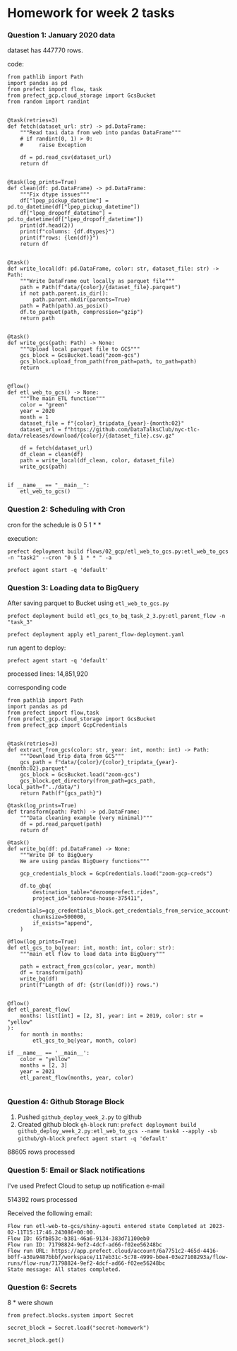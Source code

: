 # Homework for week 2 tasks

### Question 1: January 2020 data

dataset has 447770 rows.

code:


```
from pathlib import Path
import pandas as pd
from prefect import flow, task
from prefect_gcp.cloud_storage import GcsBucket
from random import randint


@task(retries=3)
def fetch(dataset_url: str) -> pd.DataFrame:
    """Read taxi data from web into pandas DataFrame"""
    # if randint(0, 1) > 0:
    #     raise Exception

    df = pd.read_csv(dataset_url)
    return df


@task(log_prints=True)
def clean(df: pd.DataFrame) -> pd.DataFrame:
    """Fix dtype issues"""
    df["lpep_pickup_datetime"] = pd.to_datetime(df["lpep_pickup_datetime"])
    df["lpep_dropoff_datetime"] = pd.to_datetime(df["lpep_dropoff_datetime"])
    print(df.head(2))
    print(f"columns: {df.dtypes}")
    print(f"rows: {len(df)}")
    return df


@task()
def write_local(df: pd.DataFrame, color: str, dataset_file: str) -> Path:
    """Write DataFrame out locally as parquet file"""
    path = Path(f"data/{color}/{dataset_file}.parquet")
    if not path.parent.is_dir():
        path.parent.mkdir(parents=True)
    path = Path(path).as_posix()
    df.to_parquet(path, compression="gzip")
    return path


@task()
def write_gcs(path: Path) -> None:
    """Upload local parquet file to GCS"""
    gcs_block = GcsBucket.load("zoom-gcs")
    gcs_block.upload_from_path(from_path=path, to_path=path)
    return


@flow()
def etl_web_to_gcs() -> None:
    """The main ETL function"""
    color = "green"
    year = 2020
    month = 1
    dataset_file = f"{color}_tripdata_{year}-{month:02}"
    dataset_url = f"https://github.com/DataTalksClub/nyc-tlc-data/releases/download/{color}/{dataset_file}.csv.gz"

    df = fetch(dataset_url)
    df_clean = clean(df)
    path = write_local(df_clean, color, dataset_file)
    write_gcs(path)


if __name__ == "__main__":
    etl_web_to_gcs()

```

### Question 2: Scheduling with Cron

cron for the schedule is 0 5 1 * *

execution:

`prefect deployment build flows/02_gcp/etl_web_to_gcs.py:etl_web_to_gcs -n "task2" --cron "0 5 1 * * " -a`

`prefect agent start -q 'default'`

### Question 3: Loading data to BigQuery

After saving parquet to Bucket using `etl_web_to_gcs.py `


`prefect deployment build etl_gcs_to_bq_task_2_3.py:etl_parent_flow -n "task_3"`

`prefect deployment apply etl_parent_flow-deployment.yaml`

run agent to deploy:

`prefect agent start -q 'default'`

processed lines:
14,851,920


corresponding code

```
from pathlib import Path
import pandas as pd
from prefect import flow,task
from prefect_gcp.cloud_storage import GcsBucket
from prefect_gcp import GcpCredentials


@task(retries=3)
def extract_from_gcs(color: str, year: int, month: int) -> Path:
    """Download trip data from GCS"""
    gcs_path = f"data/{color}/{color}_tripdata_{year}-{month:02}.parquet"
    gcs_block = GcsBucket.load("zoom-gcs")
    gcs_block.get_directory(from_path=gcs_path, local_path=f"../data/")
    return Path(f"{gcs_path}")

@task(log_prints=True)
def transform(path: Path) -> pd.DataFrame:
    """Data cleaning example (very minimal)"""
    df = pd.read_parquet(path)
    return df

@task()
def write_bq(df: pd.DataFrame) -> None:
    """Write DF to BigQuery
    We are using pandas BigQuery functions"""
    
    gcp_credentials_block = GcpCredentials.load("zoom-gcp-creds")

    df.to_gbq(
        destination_table="dezoomprefect.rides",
        project_id="sonorous-house-375411",
        credentials=gcp_credentials_block.get_credentials_from_service_account(),
        chunksize=500000,
        if_exists="append",
    )

@flow(log_prints=True)
def etl_gcs_to_bq(year: int, month: int, color: str):
    """main etl flow to load data into BigQuery"""

    path = extract_from_gcs(color, year, month)
    df = transform(path)
    write_bq(df)
    print(f"Length of df: {str(len(df))} rows.")


@flow()
def etl_parent_flow(
    months: list[int] = [2, 3], year: int = 2019, color: str = "yellow"
):
    for month in months:
        etl_gcs_to_bq(year, month, color)

if __name__ == '__main__':
    color = "yellow"
    months = [2, 3]
    year = 2021
    etl_parent_flow(months, year, color)


```

### Question 4: Github Storage Block

1. Pushed `github_deploy_week_2.py` to github
2. Created github block `gh-block`
run: 
`prefect deployment build github_deploy_week_2.py:etl_web_to_gcs --name task4 --apply -sb github/gh-block`
`prefect agent start -q 'default'`

88605 rows processed


### Question 5: Email or Slack notifications

I've used Prefect Cloud to setup up notification e-mail

514392 rows processed

Received the following email:

```
Flow run etl-web-to-gcs/shiny-agouti entered state Completed at 2023-02-11T15:17:46.243086+00:00.
Flow ID: 65fb853c-b381-46a6-9134-383d71100eb0
Flow run ID: 71798824-9ef2-4dcf-ad66-f02ee56248bc
Flow run URL: https://app.prefect.cloud/account/6a7751c2-465d-4416-b0ff-a30a9487bbbf/workspace/117eb31c-5c78-4999-b0e4-03e27108293a/flow-runs/flow-run/71798824-9ef2-4dcf-ad66-f02ee56248bc
State message: All states completed.
```


### Question 6: Secrets

8 * were shown

```
from prefect.blocks.system import Secret

secret_block = Secret.load("secret-homework")

secret_block.get()

```
